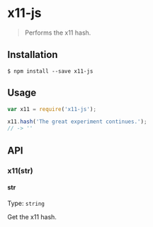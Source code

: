 # x11-js

> Performs the x11 hash.

## Installation
```
$ npm install --save x11-js
```

## Usage

```js
var x11 = require('x11-js');

x11.hash('The great experiment continues.');
// -> ''


```

## API

### x11(str)

#### str

Type: `string`

Get the x11 hash.